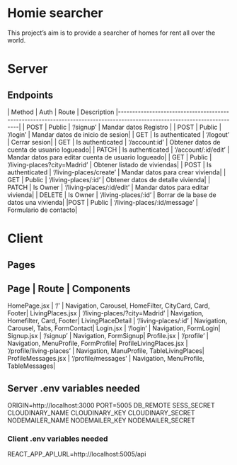 # Homie searcher
This project’s aim is to provide a searcher of homes for rent all over the world.
# Server
## Endpoints
| Method   | Auth               | Route                             |   Description
|-------------------------------------------------------------------------------------------------------------------------|
| POST     |  Public            | ‘/signup’                         |  Mandar datos Registro                                |
| POST     |  Public            | ‘/login’                          |  Mandar datos de inicio de sesion|
| GET      |  Is authenticated  | ‘/logout’                         |  Cerrar sesion|
| GET      |  Is authenticated  | ‘/account:id’                     |  Obtener datos de cuenta de usuario logueado|
| PATCH    |  Is authenticated  | ‘/account/:id/edit’               |  Mandar datos para editar cuenta de usuario logueado|
| GET      |  Public            | ‘/living-places?city=Madrid’      |  Obtener listado de viviendas|
| POST     |  Is authenticated  | ‘/living-places/create’           |  Mandar datos para crear vivienda|
| GET      |  Public            | ‘/living-places/:id’              |  Obtener datos de detalle vivienda|
| PATCH    |  Is Owner          | ‘/living-places/:id/edit’         |  Mandar datos para editar vivienda|
| DELETE   |  Is Owner          | ‘/living-places/:id’              |  Borrar de la base de datos una vivienda|
|POST      |  Public            | ‘/living-places/:id/message’      |  Formulario de contacto|
# Client
## Pages
Page                    |        Route                          |         Components
-----------------------------------------------------------------------------------------------------------------------------
HomePage.jsx            |      ‘/’                              |  Navigation, Carousel, HomeFilter, CityCard, Card, Footer|
LivingPlaces.jsx        |      ‘/living-places/?city=Madrid’    |  Navigation, Homefilter, Card, Footer|
LivingPlaceDetail       |      ‘/living-places/:id’             |  Navigation, Carousel, Tabs, FormContact|
Login.jsx               |      ‘/login’                         |  Navigation, FormLogin|
Signup.jsx              |      ‘/signup’                        |  Navigation, FormSignup|
Profile.jsx             |      ‘/profile’                       |  Navigation, MenuProfile, FormProfile|
ProfileLivingPlaces.jsx |      ‘/profile/living-places’         |  Navigation, ManuProfile, TableLivingPlaces|
ProfileMessages.jsx     |      ‘/profile/messages’              |  Navigation, MenuProfile, TableMessages|
## Server .env variables needed
ORIGIN=http://localhost:3000
PORT=5005
DB_REMOTE
SESS_SECRET
CLOUDINARY_NAME
CLOUDINARY_KEY
CLOUDINARY_SECRET
NODEMAILER_NAME
NODEMAILER_KEY
NODEMAILER_SECRET
### Client .env variables needed
REACT_APP_API_URL=http://localhost:5005/api